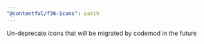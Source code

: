 ```yaml
---
"@contentful/f36-icons": patch
---
```


Un-deprecate icons that will be migrated by codemod in the future
